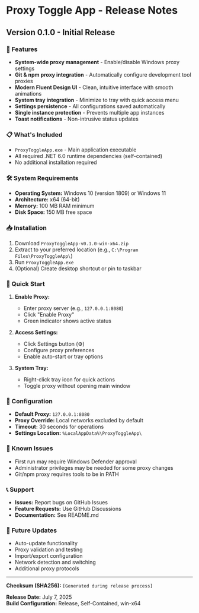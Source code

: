 # Proxy Toggle App - Release Notes

## Version 0.1.0 - Initial Release

### 🚀 Features
- **System-wide proxy management** - Enable/disable Windows proxy settings
- **Git & npm proxy integration** - Automatically configure development tool proxies
- **Modern Fluent Design UI** - Clean, intuitive interface with smooth animations
- **System tray integration** - Minimize to tray with quick access menu
- **Settings persistence** - All configurations saved automatically
- **Single instance protection** - Prevents multiple app instances
- **Toast notifications** - Non-intrusive status updates

### 📋 What's Included
- `ProxyToggleApp.exe` - Main application executable
- All required .NET 6.0 runtime dependencies (self-contained)
- No additional installation required

### 🛠️ System Requirements
- **Operating System:** Windows 10 (version 1809) or Windows 11
- **Architecture:** x64 (64-bit)
- **Memory:** 100 MB RAM minimum
- **Disk Space:** 150 MB free space

### 📥 Installation
1. Download `ProxyToggleApp-v0.1.0-win-x64.zip`
2. Extract to your preferred location (e.g., `C:\Program Files\ProxyToggleApp\`)
3. Run `ProxyToggleApp.exe`
4. (Optional) Create desktop shortcut or pin to taskbar

### 🎯 Quick Start
1. **Enable Proxy:**
   - Enter proxy server (e.g., `127.0.0.1:8080`)
   - Click "Enable Proxy"
   - Green indicator shows active status

2. **Access Settings:**
   - Click Settings button (⚙️)
   - Configure proxy preferences
   - Enable auto-start or tray options

3. **System Tray:**
   - Right-click tray icon for quick actions
   - Toggle proxy without opening main window

### 🔧 Configuration
- **Default Proxy:** `127.0.0.1:8080`
- **Proxy Override:** Local networks excluded by default
- **Timeout:** 30 seconds for operations
- **Settings Location:** `%LocalAppData%\ProxyToggleApp\`

### 🐛 Known Issues
- First run may require Windows Defender approval
- Administrator privileges may be needed for some proxy changes
- Git/npm proxy requires tools to be in PATH

### 📞 Support
- **Issues:** Report bugs on GitHub Issues
- **Feature Requests:** Use GitHub Discussions
- **Documentation:** See README.md

### 🔄 Future Updates
- Auto-update functionality
- Proxy validation and testing
- Import/export configuration
- Network detection and switching
- Additional proxy protocols

---

**Checksum (SHA256):**
`[Generated during release process]`

**Release Date:** July 7, 2025  
**Build Configuration:** Release, Self-Contained, win-x64
